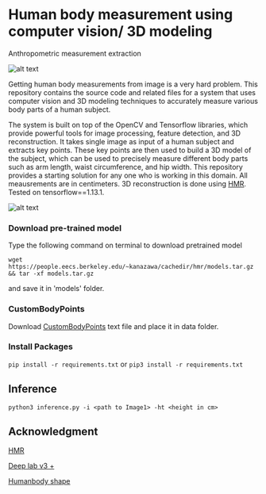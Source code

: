# Human body measurement using computer vision/ 3D modeling
Anthropometric measurement extraction

![alt text](https://github.com/farazBhatti/Human-Body-Measurements-using-Computer-Vision/blob/master/sample_data/input/img1.png)


Getting human body measurements from image is a very hard problem. This repository contains the source code and related files for a system that uses computer vision and 3D modeling techniques to accurately measure various body parts of a human subject.

The system is built on top of the OpenCV and Tensorflow libraries, which provide powerful tools for image processing, feature detection, and 3D reconstruction. It takes single image as input of a human subject and extracts key points. These key points are then used to build a 3D model of the subject, which can be used to precisely measure different body parts such as arm length, waist circumference, and hip width.
This repository provides a starting solution for any one who is working in this domain. All meausrements are in centimeters. 3D reconstruction is done using [HMR](https://github.com/akanazawa/hmr). Tested on tensorflow==1.13.1.

![alt text](https://github.com/farazBhatti/Human-Body-Measurements-using-Computer-Vision/blob/master/sample_data/input/Screenshot%20from%202021-01-27%2014-34-16.png)



###  Download pre-trained model
Type the following command on terminal to download pretrained model

`wget https://people.eecs.berkeley.edu/~kanazawa/cachedir/hmr/models.tar.gz && tar -xf models.tar.gz`

and save it in 'models' folder.

### CustomBodyPoints

Download [CustomBodyPoints](https://github.com/farazBhatti/Human-Body-Measurements-using-Computer-Vision/files/5886235/customBodyPoints.txt) text file and place it in data folder.

### Install Packages

   `pip install -r requirements.txt`
   or
   `pip3 install -r requirements.txt`

## Inference
`python3 inference.py -i <path to Image1> -ht <height in cm>`
 
## Acknowledgment
[HMR](https://github.com/akanazawa/hmr)

[Deep lab v3 +](https://github.com/rishizek/tensorflow-deeplab-v3)

[Humanbody shape](https://github.com/1900zyh/3D-Human-Body-Shape)
